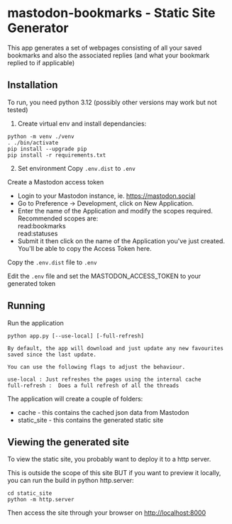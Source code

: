 # mastodon-bookmarks - Static Site Generator

This app generates a set of webpages consisting of all your saved bookmarks and also the associated replies (and what your bookmark replied to if applicable)

## Installation

To run, you need python 3.12 (possibly other versions may work but not tested)

1. Create virtual env and install dependancies:  
```
python -m venv ./venv
. ./bin/activate
pip install --upgrade pip
pip install -r requirements.txt
```

2. Set environment
Copy `.env.dist` to `.env`

Create a Mastodon access token
- Login to your Mastodon instance, ie. https://mastodon.social
- Go to Preference -> Development, click on New Application.
- Enter the name of the Application and modify the scopes required.  
Recommended scopes are:  
read:bookmarks  
read:statuses
- Submit it then click on the name of the Application you've just created.  
You'll be able to copy the Access Token here.

Copy the `.env.dist` file to `.env`

Edit the `.env` file and set the MASTODON_ACCESS_TOKEN to your generated token

## Running

Run the application
```
python app.py [--use-local] [-full-refresh]

By default, the app will download and just update any new favourites saved since the last update.

You can use the following flags to adjust the behaviour.

use-local : Just refreshes the pages using the internal cache
full-refresh :  Does a full refresh of all the threads
```

The application will create a couple of folders: 
- cache - this contains the cached json data from Mastodon
- static_site - this contains the generated static site

## Viewing the generated site

To view the static site, you probably want to deploy it to a http server. 

This is outside the scope of this site BUT if you want to preview it locally,
you can run the build in python http.server:

```
cd static_site
python -m http.server
```

Then access the site through your browser on <a target="_blank" href="http://localhost:8000">http://localhost:8000</a>
